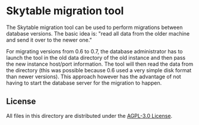 # Skytable migration tool

The Skytable migration tool can be used to perform migrations between database versions. The basic idea is:
"read all data from the older machine and send it over to the newer one."

For migrating versions from 0.6 to 0.7, the database administrator has to launch the tool in the old data directory of the old instance and then pass the new instance host/port information. The tool will then read the data from the directory (this was possible because 0.6 used a very simple disk format than newer versions). This approach however has the advantage of not having to start the database server for the migration to happen.

## License

All files in this directory are distributed under the [AGPL-3.0 License](../LICENSE).
